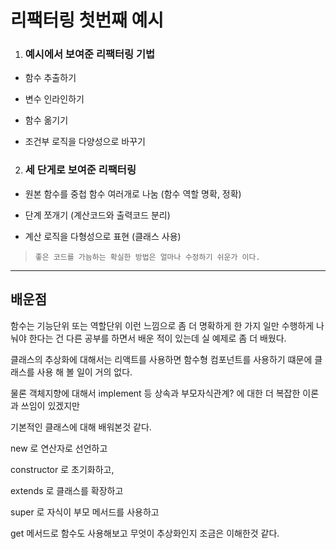 # 리팩터링 첫번째 예시

1. ### 예시에서 보여준 리팩터링 기법

- 함수 추출하기

- 변수 인라인하기

- 함수 옮기기

- 조건부 로직을 다양성으로 바꾸기

2. ### 세 단게로 보여준 리팩터링

- 원본 함수를 중첩 함수 여러개로 나눔 (함수 역할 명확, 정확)

- 단계 쪼개기 (계산코드와 출력코드 분리)

- 계산 로직을 다형성으로 표현 (클래스 사용)

> `좋은 코드를 가늠하는 확실한 방법은 얼마나 수정하기 쉬운가 이다.`

---

## 배운점

함수는 기능단위 또는 역할단위 이런 느낌으로 좀 더 명확하게 한 가지 일만 수행하게 나눠야 한다는 건 다른 공부를 하면서 배운 적이 있는데 실 예제로 좀 더 배웠다.

클래스의 추상화에 대해서는 리액트를 사용하면 함수형 컴포넌트를 사용하기 떄문에 클래스를 사용 해 볼 일이 거의 없다.

물론 객체지향에 대해서 implement 등 상속과 부모자식관계? 에 대한 더 복잡한 이론과 쓰임이 있겠지만

기본적인 클래스에 대해 배워본것 같다.

new 로 연산자로 선언하고

constructor 로 초기화하고,

extends 로 클래스를 확장하고

super 로 자식이 부모 메서드를 사용하고

get 메서드로 함수도 사용해보고 무엇이 추상화인지 조금은 이해한것 같다.
